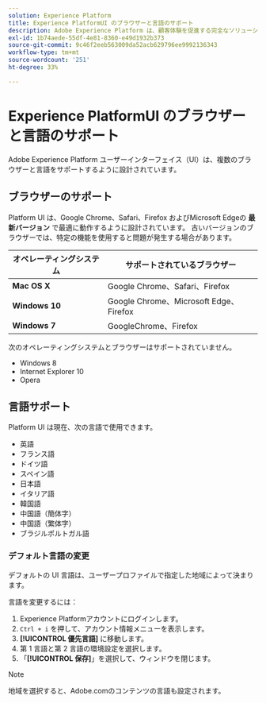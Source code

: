 ```yaml
---
solution: Experience Platform
title: Experience PlatformUI のブラウザーと言語のサポート
description: Adobe Experience Platform は、顧客体験を促進する完全なソリューションを構築し、管理するための、市場で最も強力で柔軟性の高いオープンシステムです。Experience Platform を使用すると、顧客データとコンテンツを任意のシステムから一元管理し、データサイエンスと機械学習を適用して、パーソナライズされた豊富なエクスペリエンスのデザインと配信を大幅に改善できます。
exl-id: 1b74aede-55df-4e81-8360-e49d1932b373
source-git-commit: 9c46f2eeb563009da52acb629796ee9992136343
workflow-type: tm+mt
source-wordcount: '251'
ht-degree: 33%

---
```


# Experience PlatformUI のブラウザーと言語のサポート

Adobe Experience Platform ユーザーインターフェイス（UI）は、複数のブラウザーと言語をサポートするように設計されています。

## ブラウザーのサポート

Platform UI は、Google Chrome、Safari、Firefox およびMicrosoft Edgeの **最新バージョン** で最適に動作するように設計されています。 古いバージョンのブラウザーでは、特定の機能を使用すると問題が発生する場合があります。

| オペレーティングシステム | サポートされているブラウザー |
|---|---|
| **Mac OS X** | Google Chrome、Safari、Firefox |
| **Windows 10** | Google Chrome、Microsoft Edge、Firefox |
| **Windows 7** | GoogleChrome、Firefox |

次のオペレーティングシステムとブラウザーはサポートされていません。

* Windows 8
* Internet Explorer 10
* Opera

## 言語サポート

Platform UI は現在、次の言語で使用できます。

* 英語
* フランス語
* ドイツ語
* スペイン語
* 日本語
* イタリア語
* 韓国語
* 中国語（簡体字）
* 中国語（繁体字）
* ブラジルポルトガル語

### デフォルト言語の変更

デフォルトの UI 言語は、ユーザープロファイルで指定した地域によって決まります。

言語を変更するには：

1. Experience Platformアカウントにログインします。
1. `Ctrl + i` を押して、アカウント情報メニューを表示します。
1. **[!UICONTROL 優先言語]** に移動します。
1. 第 1 言語と第 2 言語の環境設定を選択します。
1. 「**[!UICONTROL 保存]**」を選択して、ウィンドウを閉じます。

>[!NOTE]
>
> 地域を選択すると、Adobe.comのコンテンツの言語も設定されます。
